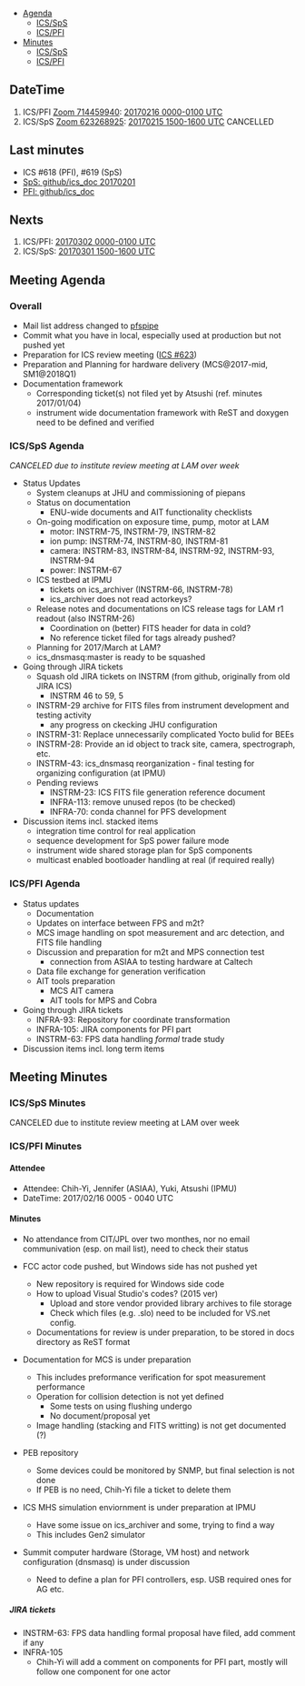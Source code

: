 
- [Agenda](#meeting-agenda)
  - [ICS/SpS](#icssps-agenda)
  - [ICS/PFI](#icspfi-agenda)
- [Minutes](#meeting-minutes)
  - [ICS/SpS](#icssps-minutes)
  - [ICS/PFI](#icspfi-minutes)

## DateTime

1. ICS/PFI [Zoom 714459940](https://ipmu.zoom.us/j/714459940): [20170216 0000-0100 UTC](http://www.timeanddate.com/worldclock/fixedtime.html?iso=20170216T0000)
2. ICS/SpS [Zoom 623268925](https://ipmu.zoom.us/j/623268925): [20170215 1500-1600 UTC](http://www.timeanddate.com/worldclock/fixedtime.html?iso=20170215T1500) CANCELLED

## Last minutes

- ICS #618 (PFI), #619 (SpS)
- [SpS: github/ics_doc 20170201](/memo-minutes/telecon-20170201.md)
- [PFI: github/ics_doc](/memo-minutes/telecon-20170118.md)

## Nexts

1. ICS/PFI: [20170302 0000-0100 UTC](http://www.timeanddate.com/worldclock/fixedtime.html?iso=20170302T0000)
2. ICS/SpS: [20170301 1500-1600 UTC](http://www.timeanddate.com/worldclock/fixedtime.html?iso=20170301T1500)

## Meeting Agenda

### Overall

- Mail list address changed to [pfspipe](https://pfspipe.ipmu.jp/mailman/listinfo/ics)
- Commit what you have in local, especially used at production but not pushed yet
- Preparation for ICS review meeting ([ICS #623](https://pfspipe.ipmu.jp/pipermail/ics/2017/000623.html))
- Preparation and Planning for hardware delivery (MCS@2017-mid, SM1@2018Q1)
- Documentation framework
  - Corresponding ticket(s) not filed yet by Atsushi (ref. minutes 2017/01/04)
  - instrument wide documentation framework with ReST and doxygen need to be defined and verified

### ICS/SpS Agenda

*CANCELED due to institute review meeting at LAM over week*

- Status Updates
  - System cleanups at JHU and commissioning of piepans
  - Status on documentation
    - ENU-wide documents and AIT functionality checklists
  - On-going modification on exposure time, pump, motor at LAM
    - motor: INSTRM-75, INSTRM-79, INSTRM-82
    - ion pump: INSTRM-74, INSTRM-80, INSTRM-81
    - camera: INSTRM-83, INSTRM-84, INSTRM-92, INSTRM-93, INSTRM-94
    - power: INSTRM-67
  - ICS testbed at IPMU
    - tickets on ics_archiver (INSTRM-66, INSTRM-78)
    - ics_archiver does not read actorkeys?
  - Release notes and documentations on ICS release tags for LAM r1 readout (also INSTRM-26)
    - Coordination on (better) FITS header for data in cold?
    - No reference ticket filed for tags already pushed?
  - Planning for 2017/March at LAM?
  - ics_dnsmasq:master is ready to be squashed
- Going through JIRA tickets
  - Squash old JIRA tickets on INSTRM (from github, originally from old JIRA ICS)
    - INSTRM 46 to 59, 5
  - INSTRM-29 archive for FITS files from instrument development and testing activity
    - any progress on ckecking JHU configuration
  - INSTRM-31: Replace unnecessarily complicated Yocto bulid for BEEs
  - INSTRM-28: Provide an id object to track site, camera, spectrograph, etc.
  - INSTRM-43: ics_dnsmasq reorganization - final testing for organizing configuration (at IPMU)
  - Pending reviews
    - INSTRM-23: ICS FITS file generation reference document
    - INFRA-113: remove unused repos (to be checked)
    - INFRA-70: conda channel for PFS development
- Discussion items incl. stacked items
  - integration time control for real application
  - sequence development for SpS power failure mode
  - instrument wide shared storage plan for SpS components
  - multicast enabled bootloader handling at real (if required really)


### ICS/PFI Agenda

- Status updates
  - Documentation
  - Updates on interface between FPS and m2t?
  - MCS image handling on spot measurement and arc detection, and FITS file handling
  - Discussion and preparation for m2t and MPS connection test
    - connection from ASIAA to testing hardware at Caltech
  - Data file exchange for generation verification
  - AIT tools preparation
    - MCS AIT camera
    - AIT tools for MPS and Cobra
- Going through JIRA tickets
  - INFRA-93: Repository for coordinate transformation
  - INFRA-105: JIRA components for PFI part
  - INSTRM-63: FPS data handling *formal* trade study
- Discussion items incl. long term items


## Meeting Minutes

### ICS/SpS Minutes

CANCELED due to institute review meeting at LAM over week

### ICS/PFI Minutes

#### Attendee

- Attendee: Chih-Yi, Jennifer (ASIAA), Yuki, Atsushi (IPMU)
- DateTime: 2017/02/16 0005 - 0040 UTC

#### Minutes

- No attendance from CIT/JPL over two monthes, nor no email communivation (esp. on mail list), need to check their status

- FCC actor code pushed, but Windows side has not pushed yet
  - New repository is required for Windows side code
  - How to upload Visual Studio's codes? (2015 ver)
    - Upload and store vendor provided library archives to file storage
    - Check which files (e.g. .slo) need to be included for VS.net config.
  - Documentations for review is under preparation, to be stored in docs directory as ReST format
- Documentation for MCS is under preparation
  - This includes preformance verification for spot measurement performance
  - Operation for collision detection is not yet defined
    - Some tests on using flushing undergo
    - No document/proposal yet
  - Image handling (stacking and FITS writting) is not get documented (?)
- PEB repository
  - Some devices could be monitored by SNMP, but final selection is not done
  - If PEB is no need, Chih-Yi file a ticket to delete them
- ICS MHS simulation enviornment is under preparation at IPMU
  - Have some issue on ics_archiver and some, trying to find a way
  - This includes Gen2 simulator
- Summit computer hardware (Storage, VM host) and network configuration (dnsmasq) is under discussion
  - Need to define a plan for PFI controllers, esp. USB required ones for AG etc.

##### JIRA tickets

- INSTRM-63: FPS data handling formal proposal have filed, add comment if any
- INFRA-105
  - Chih-Yi will add a comment on components for PFI part, mostly will follow one component for one actor

